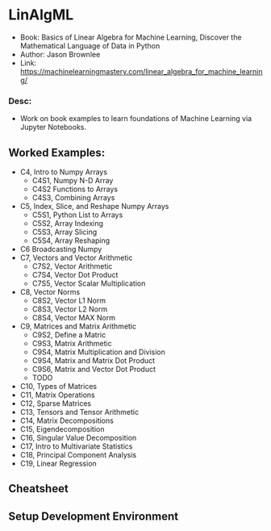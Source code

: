 # LinAlgML
* Book: Basics of Linear Algebra for Machine Learning, Discover the Mathematical Language of Data in Python
* Author: Jason Brownlee
* Link: https://machinelearningmastery.com/linear_algebra_for_machine_learning/

### Desc:
* Work on book examples to learn foundations of Machine Learning via Jupyter Notebooks.

## Worked Examples:
* C4, Intro to Numpy Arrays
  * C4S1, Numpy N-D Array
  * C4S2 Functions to Arrays
  * C4S3, Combining Arrays
* C5, Index, Slice, and Reshape Numpy Arrays
  * C5S1, Python List to Arrays
  * C5S2, Array Indexing
  * C5S3, Array Slicing
  * C5S4, Array Reshaping
* C6 Broadcasting Numpy
* C7, Vectors and Vector Arithmetic
  * C7S2, Vector Arithmetic
  * C7S4, Vector Dot Product
  * C7S5, Vector Scalar Multiplication
* C8, Vector Norms
  * C8S2, Vector L1 Norm
  * C8S3, Vector L2 Norm
  * C8S4, Vector MAX Norm
* C9, Matrices and Matrix Arithmetic
  * C9S2, Define a Matric
  * C9S3, Matrix Arithmetic
  * C9S4, Matrix Multiplication and Division
  * C9S4, Matrix and Matrix Dot Product
  * C9S6, Matrix and Vector Dot Product
  * TODO
* C10, Types of Matrices
* C11, Matrix Operations
* C12, Sparse Matrices
* C13, Tensors and Tensor Arithmetic
* C14, Matrix Decompositions
* C15, Eigendecomposition
* C16, Singular Value Decomposition
* C17, Intro to Multivariate Statistics
* C18, Principal Component Analysis
* C19, Linear Regression

## Cheatsheet

## Setup Development Environment
  
